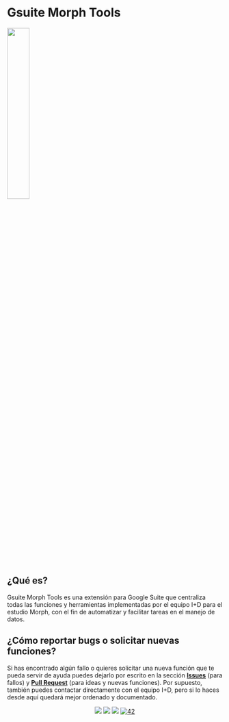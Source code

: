 # Gsuite Morph Tools

<img src="https://i.ibb.co/PYXLTBs/Morph-Logo-final.jpg" align="center" width="32%" >

## ¿Qué es?
Gsuite Morph Tools es una extensión para Google Suite que centraliza todas las funciones y herramientas implementadas por el equipo I+D para el estudio Morph, con el fin de automatizar y facilitar tareas en el manejo de datos.

## ¿Cómo reportar bugs o solicitar nuevas funciones?
Si has encontrado algún fallo o quieres solicitar una nueva función que te pueda servir de ayuda puedes dejarlo por escrito en la sección **[Issues](https://github.com/alsanmorph/gsuite-morph-tools/issues)** (para fallos) y **[Pull Request](https://github.com/alsanmorph/gsuite-morph-tools/pulls)** (para ideas y nuevas funciones). Por supuesto, también puedes contactar directamente con el equipo I+D, pero si lo haces desde aquí quedará mejor ordenado y documentado.

<div align="center">
  <img src="https://img.shields.io/badge/status-ongoing-success?color=CFD8DC&style=flat" />
  <img src="https://img.shields.io/badge/started-25%20%2F%2007%20%2F%202022-success?color=CFD8DC&style=flat" />
  <img src="https://img.shields.io/badge/google-app script-success?color=A7FFEB&style=flat&logo=google&logoColor=white" />
  <a href='mailto:asanchez@morphestudio.es' target="_blank"><img alt='42' src='https://img.shields.io/badge/Morph-Alfredo_Sanchez-success?color=FCCE0D&style=flat'/></a>
</div>
